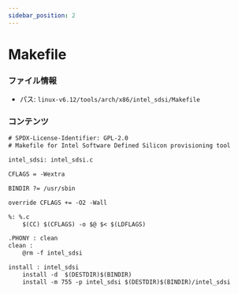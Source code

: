 ```yaml
---
sidebar_position: 2
---
```

# Makefile

### ファイル情報

- パス: `linux-v6.12/tools/arch/x86/intel_sdsi/Makefile`

### コンテンツ

```txt
# SPDX-License-Identifier: GPL-2.0
# Makefile for Intel Software Defined Silicon provisioning tool

intel_sdsi: intel_sdsi.c

CFLAGS = -Wextra

BINDIR ?= /usr/sbin

override CFLAGS += -O2 -Wall

%: %.c
	$(CC) $(CFLAGS) -o $@ $< $(LDFLAGS)

.PHONY : clean
clean :
	@rm -f intel_sdsi

install : intel_sdsi
	install -d  $(DESTDIR)$(BINDIR)
	install -m 755 -p intel_sdsi $(DESTDIR)$(BINDIR)/intel_sdsi

```
